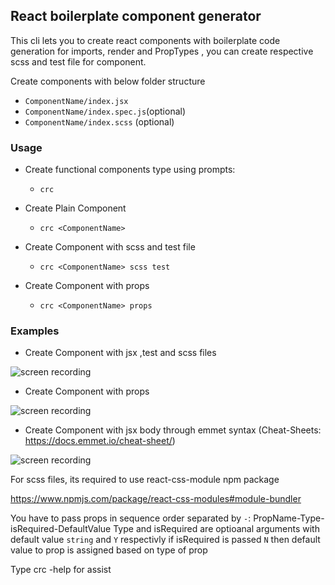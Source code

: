 ## React boilerplate component generator

This cli lets you to create react components with boilerplate code generation for imports, render and PropTypes , you can create respective scss and test file for component.

Create components with below folder structure

- `ComponentName/index.jsx`
- `ComponentName/index.spec.js`(optional)
- `ComponentName/index.scss` (optional)

### Usage

- Create functional components type using prompts:
  - `crc`
- Create Plain Component

  - `crc <ComponentName>`

- Create Component with scss and test file

  - `crc <ComponentName> scss test`

- Create Component with props
  - `crc <ComponentName> props`

### Examples

- Create Component with jsx ,test and scss files

![screen recording](https://recordit.co/uhCdm5xzJT.gif)

- Create Component with props

![screen recording](https://recordit.co/P4A0bGbc2y.gif)

- Create Component with jsx body through emmet syntax (Cheat-Sheets: https://docs.emmet.io/cheat-sheet/)

![screen recording](https://recordit.co/CKjFHG0X7E.gif)

For scss files, its required to use react-css-module npm package

https://www.npmjs.com/package/react-css-modules#module-bundler

You have to pass props in sequence order separated by `-`: PropName-Type-isRequired-DefaultValue
Type and isRequired are optioanal arguments with default value `string` and `Y` respectivly
if isRequired is passed `N` then default value to prop is assigned based on type of prop

Type crc -help for assist
